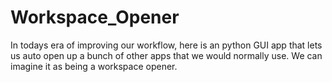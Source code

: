 # Workspace_Opener
 In todays era of improving our workflow, here is an python GUI app that lets us auto open up a bunch of other apps that we would normally use. We can imagine it as being a workspace opener.
